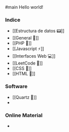 #main 
Hello world! 
### Indice 
- [[Estructura de datos 📟]]  
- [[General 📑]]  
- [[PHP 🐘]] 
- [[Javascript ⚡]]  
- [[Interfaces Web 💻]]  
- [[LeetCode 🧩]]  
- [[CSS 🎨]]
- [[HTML 📄]]
### Software
- [[Quartz 💠]] 
- 
### Online Material
- 
